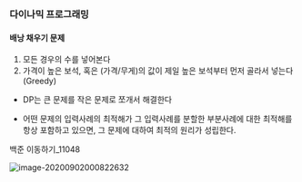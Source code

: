 ### 다이나믹 프로그래밍

#### 배낭 채우기 문제

1. 모든 경우의 수를 넣어본다
2. 가격이 높은 보석, 혹은 (가격/무게)의 값이 제일 높은 보석부터 먼저 골라서 넣는다(Greedy)





- DP는 큰 문제를 작은 문제로 쪼개서 해결한다

- 어떤 문제의 입력사례의 최적해가 그 입력사례를 분할한 부분사례에 대한 최적해를 항상 포함하고 있으면, 그 문제에 대하여 최적의 원리가 성립한다.



백준 이동하기_11048

![image-20200902000822632](C:\Users\JINHYANG\AppData\Roaming\Typora\typora-user-images\image-20200902000822632.png)

